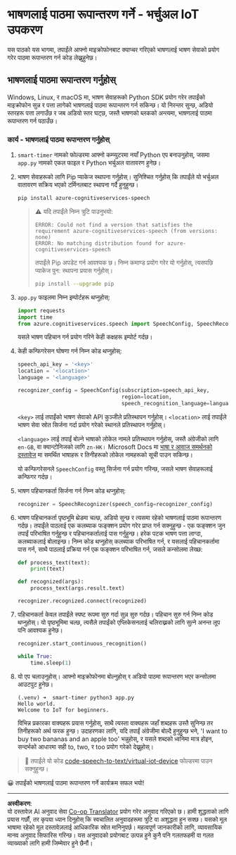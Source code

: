 <!--
CO_OP_TRANSLATOR_METADATA:
{
  "original_hash": "c0550b254b9ba2539baf1e6bb5fc05f8",
  "translation_date": "2025-08-27T14:10:39+00:00",
  "source_file": "6-consumer/lessons/1-speech-recognition/virtual-device-speech-to-text.md",
  "language_code": "ne"
}
-->
# भाषणलाई पाठमा रूपान्तरण गर्ने - भर्चुअल IoT उपकरण

यस पाठको यस भागमा, तपाईंले आफ्नो माइक्रोफोनबाट क्याप्चर गरिएको भाषणलाई भाषण सेवाको प्रयोग गरेर पाठमा रूपान्तरण गर्न कोड लेख्नुहुनेछ।

## भाषणलाई पाठमा रूपान्तरण गर्नुहोस्

Windows, Linux, र macOS मा, भाषण सेवाहरूको Python SDK प्रयोग गरेर तपाईंको माइक्रोफोन सुन्न र पत्ता लागेको भाषणलाई पाठमा रूपान्तरण गर्न सकिन्छ। यो निरन्तर सुन्छ, अडियो स्तरहरू पत्ता लगाउँछ र जब अडियो स्तर घट्छ, जस्तै भाषणको ब्लकको अन्त्यमा, भाषणलाई पाठमा रूपान्तरण गर्न पठाउँछ।

### कार्य - भाषणलाई पाठमा रूपान्तरण गर्नुहोस्

1. `smart-timer` नामको फोल्डरमा आफ्नो कम्प्युटरमा नयाँ Python एप बनाउनुहोस्, जसमा `app.py` नामको एकल फाइल र Python भर्चुअल वातावरण हुनेछ।

1. भाषण सेवाहरूको लागि Pip प्याकेज स्थापना गर्नुहोस्। सुनिश्चित गर्नुहोस् कि तपाईंले यो भर्चुअल वातावरण सक्रिय भएको टर्मिनलबाट स्थापना गर्दै हुनुहुन्छ।

    ```sh
    pip install azure-cognitiveservices-speech
    ```

    > ⚠️ यदि तपाईंले निम्न त्रुटि पाउनुभयो:
    >
    > ```output
    > ERROR: Could not find a version that satisfies the requirement azure-cognitiveservices-speech (from versions: none)
    > ERROR: No matching distribution found for azure-cognitiveservices-speech
    > ```
    >
    > तपाईंले Pip अपडेट गर्न आवश्यक छ। निम्न कमाण्ड प्रयोग गरेर यो गर्नुहोस्, त्यसपछि प्याकेज पुन: स्थापना प्रयास गर्नुहोस्।
    >
    > ```sh
    > pip install --upgrade pip
    > ```

1. `app.py` फाइलमा निम्न इम्पोर्टहरू थप्नुहोस्:

    ```python
    import requests
    import time
    from azure.cognitiveservices.speech import SpeechConfig, SpeechRecognizer
    ```

    यसले भाषण पहिचान गर्न प्रयोग गरिने केही कक्षहरू इम्पोर्ट गर्दछ।

1. केही कन्फिगरेसन घोषणा गर्न निम्न कोड थप्नुहोस्:

    ```python
    speech_api_key = '<key>'
    location = '<location>'
    language = '<language>'

    recognizer_config = SpeechConfig(subscription=speech_api_key,
                                     region=location,
                                     speech_recognition_language=language)
    ```

    `<key>` लाई तपाईंको भाषण सेवाको API कुञ्जीले प्रतिस्थापन गर्नुहोस्। `<location>` लाई तपाईंले भाषण सेवा स्रोत सिर्जना गर्दा प्रयोग गरेको स्थानले प्रतिस्थापन गर्नुहोस्।

    `<language>` लाई तपाईं बोल्ने भाषाको लोकेल नामले प्रतिस्थापन गर्नुहोस्, जस्तै अंग्रेजीको लागि `en-GB`, वा क्यान्टोनिजको लागि `zn-HK`। Microsoft Docs मा [भाषा र आवाज समर्थनको दस्तावेज](https://docs.microsoft.com/azure/cognitive-services/speech-service/language-support?WT.mc_id=academic-17441-jabenn#speech-to-text) मा समर्थित भाषाहरू र तिनीहरूको लोकेल नामहरूको सूची पाउन सकिन्छ।

    यो कन्फिगरेसनले `SpeechConfig` वस्तु सिर्जना गर्न प्रयोग गरिन्छ, जसले भाषण सेवाहरूलाई कन्फिगर गर्दछ।

1. भाषण पहिचानकर्ता सिर्जना गर्न निम्न कोड थप्नुहोस्:

    ```python
    recognizer = SpeechRecognizer(speech_config=recognizer_config)
    ```

1. भाषण पहिचानकर्ता पृष्ठभूमि थ्रेडमा चल्छ, अडियो सुन्छ र त्यसमा रहेको भाषणलाई पाठमा रूपान्तरण गर्दछ। तपाईंले पाठलाई एक कलब्याक फङ्क्शन प्रयोग गरेर प्राप्त गर्न सक्नुहुन्छ - एक फङ्क्शन जुन तपाईं परिभाषित गर्नुहुन्छ र पहिचानकर्तालाई पास गर्नुहुन्छ। हरेक पटक भाषण पत्ता लाग्दा, कलब्याकलाई बोलाइन्छ। निम्न कोड थप्नुहोस् कलब्याक परिभाषित गर्न, र यसलाई पहिचानकर्तामा पास गर्न, साथै पाठलाई प्रक्रिया गर्न एक फङ्क्शन परिभाषित गर्न, जसले कन्सोलमा लेख्छ:

    ```python
    def process_text(text):
        print(text)

    def recognized(args):
        process_text(args.result.text)
    
    recognizer.recognized.connect(recognized)
    ```

1. पहिचानकर्ता केवल तपाईंले स्पष्ट रूपमा सुरु गर्दा सुन्न सुरु गर्दछ। पहिचान सुरु गर्न निम्न कोड थप्नुहोस्। यो पृष्ठभूमिमा चल्छ, त्यसैले तपाईंको एप्लिकेसनलाई चलिराख्नको लागि सुत्ने अनन्त लूप पनि आवश्यक हुनेछ।

    ```python
    recognizer.start_continuous_recognition()

    while True:
        time.sleep(1)
    ```

1. यो एप चलाउनुहोस्। आफ्नो माइक्रोफोनमा बोल्नुहोस् र अडियो पाठमा रूपान्तरण भएर कन्सोलमा आउटपुट हुनेछ।

    ```output
    (.venv) ➜  smart-timer python3 app.py
    Hello world.
    Welcome to IoT for beginners.
    ```

    विभिन्न प्रकारका वाक्यहरू प्रयास गर्नुहोस्, साथै त्यस्ता वाक्यहरू जहाँ शब्दहरू उस्तै सुनिन्छ तर तिनीहरूको अर्थ फरक हुन्छ। उदाहरणका लागि, यदि तपाईं अंग्रेजीमा बोल्दै हुनुहुन्छ भने, 'I want to buy two bananas and an apple too' भन्नुहोस्, र यसले शब्दको ध्वनिमा मात्र होइन, सन्दर्भको आधारमा सही to, two, र too प्रयोग गरेको देख्नुहोस्।

> 💁 तपाईंले यो कोड [code-speech-to-text/virtual-iot-device](../../../../../6-consumer/lessons/1-speech-recognition/code-speech-to-text/virtual-iot-device) फोल्डरमा पाउन सक्नुहुन्छ।

😀 तपाईंको भाषणलाई पाठमा रूपान्तरण गर्ने कार्यक्रम सफल भयो!

---

**अस्वीकरण**:  
यो दस्तावेज़ AI अनुवाद सेवा [Co-op Translator](https://github.com/Azure/co-op-translator) प्रयोग गरेर अनुवाद गरिएको छ। हामी शुद्धताको लागि प्रयास गर्छौं, तर कृपया ध्यान दिनुहोस् कि स्वचालित अनुवादहरूमा त्रुटि वा अशुद्धता हुन सक्छ। यसको मूल भाषामा रहेको मूल दस्तावेज़लाई आधिकारिक स्रोत मानिनुपर्छ। महत्वपूर्ण जानकारीको लागि, व्यावसायिक मानव अनुवाद सिफारिस गरिन्छ। यस अनुवादको प्रयोगबाट उत्पन्न हुने कुनै पनि गलतफहमी वा गलत व्याख्याको लागि हामी जिम्मेवार हुने छैनौं।